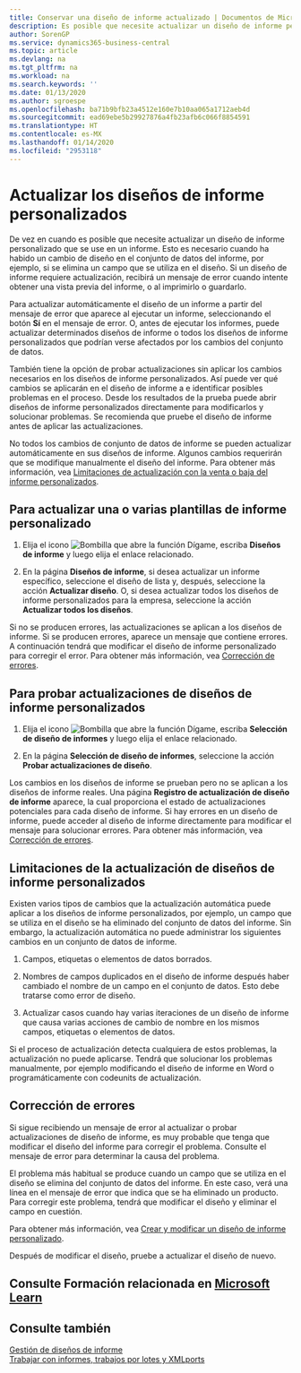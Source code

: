 ```yaml
---
title: Conservar una diseño de informe actualizado | Documentos de Microsoft
description: Es posible que necesite actualizar un diseño de informe personalizado que se use en un informe. Esto es necesario cuando ha habido un cambio de diseño en el conjunto de datos del informe, por ejemplo, si se elimina un campo que se utiliza en el diseño.
author: SorenGP
ms.service: dynamics365-business-central
ms.topic: article
ms.devlang: na
ms.tgt_pltfrm: na
ms.workload: na
ms.search.keywords: ''
ms.date: 01/13/2020
ms.author: sgroespe
ms.openlocfilehash: ba71b9bfb23a4512e160e7b10aa065a1712aeb4d
ms.sourcegitcommit: ead69ebe5b29927876a4fb23afb6c066f8854591
ms.translationtype: HT
ms.contentlocale: es-MX
ms.lasthandoff: 01/14/2020
ms.locfileid: "2953118"
---
```

# <a name="update-custom-report-layouts"></a>Actualizar los diseños de informe personalizados
De vez en cuando es posible que necesite actualizar un diseño de informe personalizado que se use en un informe. Esto es necesario cuando ha habido un cambio de diseño en el conjunto de datos del informe, por ejemplo, si se elimina un campo que se utiliza en el diseño. Si un diseño de informe requiere actualización, recibirá un mensaje de error cuando intente obtener una vista previa del informe, o al imprimirlo o guardarlo.  

Para actualizar automáticamente el diseño de un informe a partir del mensaje de error que aparece al ejecutar un informe, seleccionando el botón **Sí** en el mensaje de error. O, antes de ejecutar los informes, puede actualizar determinados diseños de informe o todos los diseños de informe personalizados que podrían verse afectados por los cambios del conjunto de datos.  

También tiene la opción de probar actualizaciones sin aplicar los cambios necesarios en los diseños de informe personalizados. Así puede ver qué cambios se aplicarán en el diseño de informe a e identificar posibles problemas en el proceso. Desde los resultados de la prueba puede abrir diseños de informe personalizados directamente para modificarlos y solucionar problemas. Se recomienda que pruebe el diseño de informe antes de aplicar las actualizaciones.  

No todos los cambios de conjunto de datos de informe se pueden actualizar automáticamente en sus diseños de informe. Algunos cambios requerirán que se modifique manualmente el diseño del informe. Para obtener más información, vea [Limitaciones de actualización con la venta o baja del informe personalizados](ui-update-report-layouts.md#UpdateLimitations).  

## <a name="to-update-one-or-more-custom-report-layouts"></a>Para actualizar una o varias plantillas de informe personalizado  

1.  Elija el icono ![Bombilla que abre la función Dígame](media/ui-search/search_small.png "Dígame qué desea hacer"), escriba **Diseños de informe** y luego elija el enlace relacionado.  

2.  En la página **Diseños de informe**, si desea actualizar un informe específico, seleccione el diseño de lista y, después, seleccione la acción **Actualizar diseño**. O, si desea actualizar todos los diseños de informe personalizados para la empresa, seleccione la acción **Actualizar todos los diseños**.  

Si no se producen errores, las actualizaciones se aplican a los diseños de informe. Si se producen errores, aparece un mensaje que contiene errores. A continuación tendrá que modificar el diseño de informe personalizado para corregir el error. Para obtener más información, vea [Corrección de errores](ui-update-report-layouts.md#FixErrors).  

## <a name="to-test-custom-report-layout-updates"></a>Para probar actualizaciones de diseños de informe personalizados  

1.  Elija el icono ![Bombilla que abre la función Dígame](media/ui-search/search_small.png "Dígame qué desea hacer"), escriba **Selección de diseño de informes** y luego elija el enlace relacionado.  

2.  En la página **Selección de diseño de informes**, seleccione la acción **Probar actualizaciones de diseño**.  

 Los cambios en los diseños de informe se prueban pero no se aplican a los diseños de informe reales. Una página **Registro de actualización de diseño de informe** aparece, la cual proporciona el estado de actualizaciones potenciales para cada diseño de informe. Si hay errores en un diseño de informe, puede acceder al diseño de informe directamente para modificar el mensaje para solucionar errores. Para obtener más información, vea [Corrección de errores](ui-update-report-layouts.md#FixErrors).  

##  <a name="limitations-of-the-custom-report-layout-update"></a><a name="UpdateLimitations"></a> Limitaciones de la actualización de diseños de informe personalizados  
 Existen varios tipos de cambios que la actualización automática puede aplicar a los diseños de informe personalizados, por ejemplo, un campo que se utiliza en el diseño se ha eliminado del conjunto de datos del informe. Sin embargo, la actualización automática no puede administrar los siguientes cambios en un conjunto de datos de informe.  

1.  Campos, etiquetas o elementos de datos borrados.  

2.  Nombres de campos duplicados en el diseño de informe después haber cambiado el nombre de un campo en el conjunto de datos. Esto debe tratarse como error de diseño.  

3.  Actualizar casos cuando hay varias iteraciones de un diseño de informe que causa varias acciones de cambio de nombre en los mismos campos, etiquetas o elementos de datos.  

 Si el proceso de actualización detecta cualquiera de estos problemas, la actualización no puede aplicarse. Tendrá que solucionar los problemas manualmente, por ejemplo modificando el diseño de informe en Word o programáticamente con codeunits de actualización.  

##  <a name="fixing-errors"></a><a name="FixErrors"></a> Corrección de errores  
 Si sigue recibiendo un mensaje de error al actualizar o probar actualizaciones de diseño de informe, es muy probable que tenga que modificar el diseño del informe para corregir el problema. Consulte el mensaje de error para determinar la causa del problema.  

 El problema más habitual se produce cuando un campo que se utiliza en el diseño se elimina del conjunto de datos del informe. En este caso, verá una línea en el mensaje de error que indica que se ha eliminado un producto. Para corregir este problema, tendrá que modificar el diseño y eliminar el campo en cuestión.  

 Para obtener más información, vea [Crear y modificar un diseño de informe personalizado](ui-how-create-custom-report-layout.md#ModifyCustomLayout).  

Después de modificar el diseño, pruebe a actualizar el diseño de nuevo.  

## <a name="see-related-training-at-microsoft-learn"></a>Consulte Formación relacionada en [Microsoft Learn](/learn/modules/change-documents-dynamics-365-business-central/index)

## <a name="see-also"></a>Consulte también  
 [Gestión de diseños de informe](ui-manage-report-layouts.md)  
 [Trabajar con informes, trabajos por lotes y XMLports](ui-work-report.md)  
